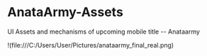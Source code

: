 # AnataArmy-Assets
UI Assets and mechanisms of upcoming mobile title -- Anataarmy 

!(file:///C:/Users/User/Pictures/anataarmy_final_real.png)
